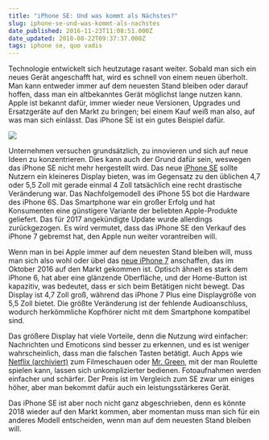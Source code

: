 ```yaml
---
title: "iPhone SE: Und was kommt als Nächstes?"
slug: iphone-se-und-was-kommt-als-nachstes
date_published: 2016-11-23T11:08:51.000Z
date_updated: 2018-08-22T09:37:37.000Z
tags: iphone se, quo vadis
---
```


Technologie entwickelt sich heutzutage rasant weiter. Sobald man sich ein neues Gerät angeschafft hat, wird es schnell von einem neuen überholt. Man kann entweder immer auf dem neuesten Stand bleiben oder darauf hoffen, dass man ein altbekanntes Gerät möglichst lange nutzen kann. Apple ist bekannt dafür, immer wieder neue Versionen, Upgrades und Ersatzgeräte auf den Markt zu bringen; bei einem Kauf weiß man also, auf was man sich einlässt. Das iPhone SE ist ein gutes Beispiel dafür.

![](https://c2.staticflickr.com/2/1610/25165912493_cdf652cf58_b.jpg)

Unternehmen versuchen grundsätzlich, zu innovieren und sich auf neue Ideen zu konzentrieren. Dies kann auch der Grund dafür sein, weswegen das iPhone SE nicht mehr hergestellt wird. Das neue [iPhone SE](http://www.apple.com/de/iphone-se/) sollte Nutzern ein kleineres Display bieten, was im Gegensatz zu den üblichen 4,7 oder 5,5 Zoll mit gerade einmal 4 Zoll tatsächlich eine recht drastische Veränderung war. Das Nachfolgemodell des iPhone 5S bot die Hardware des iPhone 6S. Das Smartphone war ein großer Erfolg und hat Konsumenten eine günstigere Variante der beliebten Apple-Produkte geliefert. Das für 2017 angekündigte Update wurde allerdings zurückgezogen. Es wird vermutet, dass das iPhone SE den Verkauf des iPhone 7 gebremst hat, den Apple nun weiter vorantreiben will.

Wenn man in bei Apple immer auf dem neuesten Stand bleiben will, muss man sich also wohl oder übel das [neue iPhone 7](https://de.wikipedia.org/wiki/IPhone_7) anschaffen, das im Oktober 2016 auf den Markt gekommen ist. Optisch ähnelt es stark dem iPhone 6, hat aber eine glänzende Oberfläche, und der Home-Button ist kapazitiv, was bedeutet, dass er sich beim Betätigen nicht bewegt. Das Display ist 4,7 Zoll groß, während das iPhone 7 Plus eine Displaygröße von 5,5 Zoll bietet. Die größte Veränderung ist der fehlende Audioanschluss, wodurch herkömmliche Kopfhörer nicht mit dem Smartphone kompatibel sind.

Das größere Display hat viele Vorteile, denn die Nutzung wird einfacher: Nachrichten und Emoticons sind besser zu erkennen, und es ist weniger wahrscheinlich, dass man die falschen Tasten betätigt. Auch Apps wie [Netflix (archiviert)](http://web.archive.org/web/20160313080124/https://www.netflix.com/de/) zum Filmeschauen oder [Mr. Green](https://www.mrgreen.com/at/roulette/), mit der man Roulette spielen kann, lassen sich unkomplizierter bedienen. Fotoaufnahmen werden einfacher und schärfer. Der Preis ist im Vergleich zum SE zwar um einiges höher, aber man bekommt dafür auch ein leistungsstärkeres Gerät.

Das iPhone SE ist aber noch nicht ganz abgeschrieben, denn es könnte 2018 wieder auf den Markt kommen, aber momentan muss man sich für ein anderes Modell entscheiden, wenn man auf dem neuesten Stand bleiben will.
